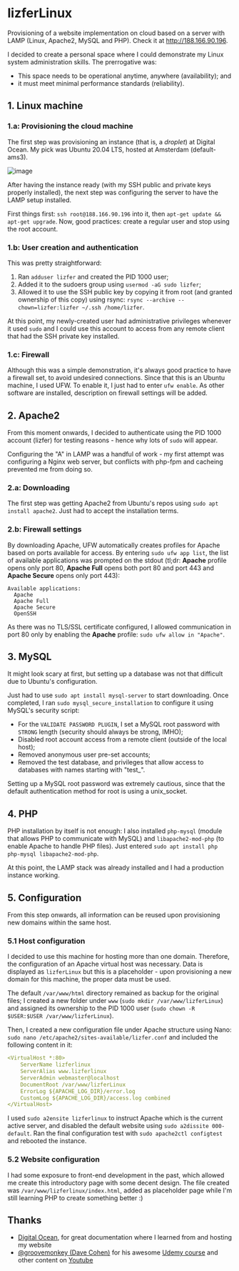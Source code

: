 # lizferLinux
Provisioning of a website implementation on cloud based on a server with LAMP (Linux, Apache2, MySQL and PHP). Check it at http://188.166.90.196.

I decided to create a personal space where I could demonstrate my Linux system administration skills. The prerrogative was:
- This space needs to be operational anytime, anywhere (availability); and
- it must meet minimal performance standards (reliability).


## 1. Linux machine

### 1.a: Provisioning the cloud machine

The first step was provisioning an instance (that is, a _droplet_) at Digital Ocean. My pick was Ubuntu 20.04 LTS, hosted at Amsterdam (default-ams3).

![image](https://user-images.githubusercontent.com/22382891/132209088-88bf6633-9c73-4460-9c9e-ec7e6225c9a3.png)

After having the instance ready (with my SSH public and private keys properly installed), the next step was configuring the server to have the LAMP setup installed. 

First things first: `ssh root@188.166.90.196` into it, then `apt-get update && apt-get upgrade`. Now, good practices: create a regular user and stop using the root account.

### 1.b: User creation and authentication

This was pretty straightforward: 

1. Ran `adduser lizfer` and created the PID 1000 user; 
2. Added it to the sudoers group using `usermod -aG sudo lizfer`;
3. Allowed it to use the SSH public key by copying it from root (and granted ownership of this copy) using rsync: `rsync --archive --chown=lizfer:lizfer ~/.ssh /home/lizfer`. 

At this point, my newly-created user had administrative privileges whenever it used `sudo` and I could use this account to access from any remote client that had the SSH private key installed.

### 1.c: Firewall

Although this was a simple demonstration, it's always good practice to have a firewall set, to avoid undesired connections. Since that this is an Ubuntu machine, I used UFW. To enable it, I just had to enter `ufw enable`. As other software are installed, description on firewall settings will be added.


## 2. Apache2

From this moment onwards, I decided to authenticate using the PID 1000 account (lizfer) for testing reasons - hence why lots of `sudo` will appear.

Configuring the "A" in LAMP was a handful of work - my first attempt was configuring a Nginx web server, but conflicts with php-fpm and cacheing prevented me from doing so. 

### 2.a: Downloading

The first step was getting Apache2 from Ubuntu's repos using `sudo apt install apache2`. Just had to accept the installation terms.

### 2.b: Firewall settings

By downloading Apache, UFW automatically creates profiles for Apache based on ports available for access. By entering `sudo ufw app list`, the list of available applications was prompted on the stdout (tl;dr: **Apache** profile opens only port 80, **Apache Full** opens both port 80 and port 443 and **Apache Secure** opens only port 443):

    Available applications:
      Apache
      Apache Full
      Apache Secure
      OpenSSH

As there was no TLS/SSL certificate configured, I allowed communication in port 80 only by enabling the **Apache** profile: `sudo ufw allow in "Apache"`.


## 3. MySQL

It might look scary at first, but setting up a database was not that difficult due to Ubuntu's configuration.

Just had to use `sudo apt install mysql-server` to start downloading. Once completed, I ran `sudo mysql_secure_installation` to configure it using MySQL's security script:
- For the `VALIDATE PASSWORD PLUGIN`, I set a MySQL root password with `STRONG` length (security should always be strong, IMHO);
- Disabled root account access from a remote client (outside of the local host);
- Removed anonymous user pre-set accounts;
- Removed the test database, and privileges that allow access to databases with names starting with "test_". 

Setting up a MySQL root password was extremely cautious, since that the default authentication method for root is using a unix_socket. 


## 4. PHP

PHP installation by itself is not enough: I also installed `php-mysql` (module that allows PHP to communicate with MySQL) and `libapache2-mod-php` (to enable Apache to handle PHP files). Just entered `sudo apt install php php-mysql libapache2-mod-php`.

At this point, the LAMP stack was already installed and I had a production instance working.


## 5. Configuration

From this step onwards, all information can be reused upon provisioning new domains within the same host.

### 5.1 Host configuration

I decided to use this machine for hosting more than one domain. Therefore, the configuration of an Apache virtual host was necessary. Data is displayed as `lizferLinux` but this is a placeholder - upon provisioning a new domain for this machine, the proper data must be used.

The default `/var/www/html` directory remained as backup for the original files; I created a new folder under `www` (`sudo mkdir /var/www/lizferLinux`) and assigned its ownership to the PID 1000 user (`sudo chown -R $USER:$USER /var/www/lizferLinux`).

Then, I created a new configuration file under Apache structure using Nano: `sudo nano /etc/apache2/sites-available/lizfer.conf` and included the following content in it:
```yaml
<VirtualHost *:80>
    ServerName lizferlinux
    ServerAlias www.lizferlinux
    ServerAdmin webmaster@localhost
    DocumentRoot /var/www/lizferLinux
    ErrorLog ${APACHE_LOG_DIR}/error.log
    CustomLog ${APACHE_LOG_DIR}/access.log combined
</VirtualHost>
```
I used `sudo a2ensite lizferlinux` to instruct Apache which is the current active server, and disabled the default website using `sudo a2dissite 000-default`. Ran the final configuration test with `sudo apache2ctl configtest` and rebooted the instance.

### 5.2 Website configuration

I had some exposure to front-end development in the past, which allowed me create this introductory page with some decent design. The file created was `/var/www/lizferlinux/index.html`, added as placeholder page while I'm still learning PHP to create something better :) 


## Thanks
- [Digital Ocean](https://www.digitalocean.com/), for great documentation where I learned from and hosting my website
- [@groovemonkey (Dave Cohen)](https://github.com/groovemonkey) for his awesome [Udemy course](https://www.udemy.com/share/101Kb63@HcZhn7EZt1DD74Bm9iS3QcfMfMpwo27nepAzAPgEOdA2rfJqDb5HNVY3Xmk8BSuo/) and other content on [Youtube](https://www.youtube.com/c/tutoriaLinux)
